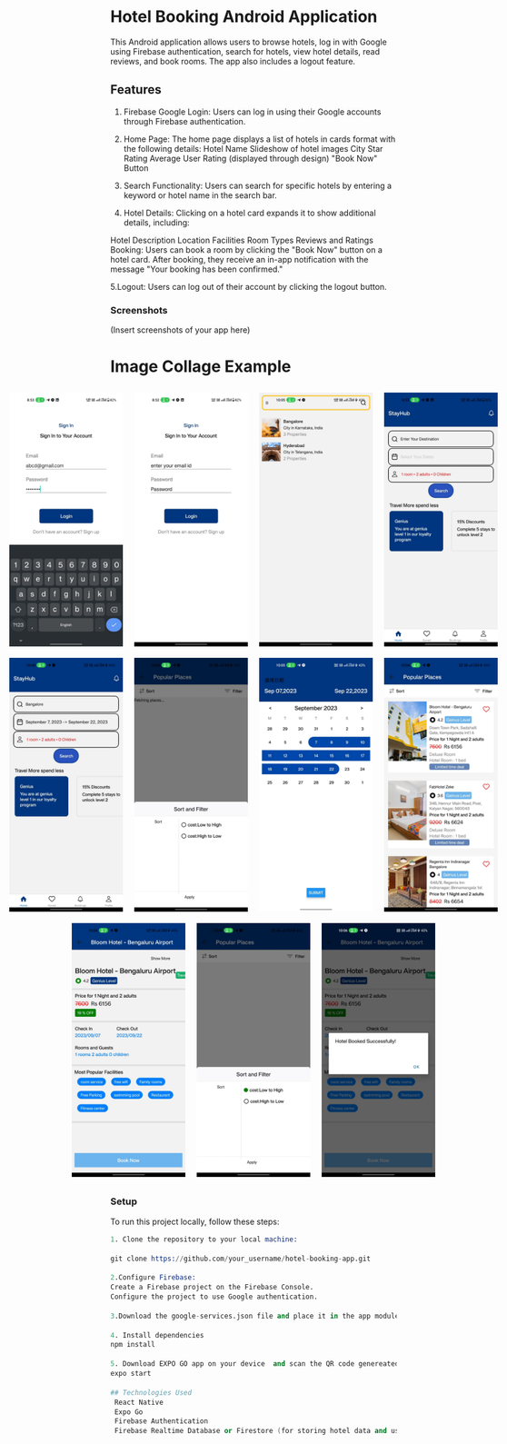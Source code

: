 # Hotel Booking Android Application
This Android application allows users to browse hotels, log in with Google using Firebase authentication, search for hotels, view hotel details, read reviews, and book rooms. The app also includes a logout feature.

## Features
1. Firebase Google Login: Users can log in using their Google accounts through Firebase authentication.

2. Home Page: The home page displays a list of hotels in cards format with the following details:
  Hotel Name
  Slideshow of hotel images
  City
  Star Rating
  Average User Rating (displayed through design)
  "Book Now" Button

3. Search Functionality: Users can search for specific hotels by entering a keyword or hotel name in the search bar.

4. Hotel Details: Clicking on a hotel card expands it to show additional details, including:

Hotel Description
Location
Facilities
Room Types
Reviews and Ratings
Booking: Users can book a room by clicking the "Book Now" button on a hotel card. After booking, they receive an in-app notification with the message "Your booking has been confirmed."

5.Logout: Users can log out of their account by clicking the logout button.

### Screenshots
(Insert screenshots of your app here)

# Image Collage Example

<div style="display: flex; justify-content: center; align-items: center;">
    <img src="/assets/p1.jpeg" alt="Image 1" width="200"  style="margin: 10px;">
    <img src="/assets/p2.jpeg" alt="Image 2" width="200"  style="margin: 10px;">
    <img src="/assets/p3.jpeg" alt="Image 3" width="200"  style="margin: 10px;">
    <img src="/assets/p4.jpeg" alt="Image 4" width="200"  style="margin: 10px;">
</div>
<div style="display: flex; justify-content: center; align-items: center;">
    <img src="/assets/p5.jpeg" alt="Image 1" width="200"  style="margin: 10px;">
    <img src="/assets/p6.jpeg" alt="Image 2" width="200"  style="margin: 10px;">
    <img src="/assets/p7.jpeg" alt="Image 3" width="200"  style="margin: 10px;">
    <img src="/assets/p8.jpeg" alt="Image 3" width="200"  style="margin: 10px;">
</div>
<div style="display: flex; justify-content: center; align-items: center;">
    <img src="/assets/p9.jpeg" alt="Image 1" width="200"  style="margin: 10px;">
    <img src="/assets/p10.jpeg" alt="Image 2" width="200"  style="margin: 10px;">
    <img src="/assets/p11.jpeg" alt="Image 3" width="200"  style="margin: 10px;">
</div>

### Setup
To run this project locally, follow these steps:
  ```s
1. Clone the repository to your local machine:

  git clone https://github.com/your_username/hotel-booking-app.git

2.Configure Firebase:
Create a Firebase project on the Firebase Console.
Configure the project to use Google authentication.

3.Download the google-services.json file and place it in the app module directory of your project.

4. Install dependencies
npm install

5. Download EXPO GO app on your device  and scan the QR code genereated after the following command :
expo start

## Technologies Used
   React Native
   Expo Go
   Firebase Authentication
   Firebase Realtime Database or Firestore (for storing hotel data and user information)
